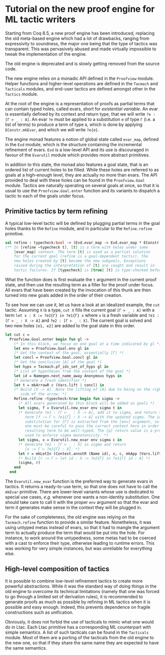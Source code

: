 Tutorial on the new proof engine for ML tactic writers
======================================================

Starting from Coq 8.5, a new proof engine has been introduced, replacing the old
meta-based engine which had a lot of drawbacks, ranging from expressivity to
soundness, the major one being that the type of tactics was transparent. This
was pervasively abused and made virtually impossible to tweak the implementation
of the engine.

The old engine is deprecated and is slowly getting removed from the source code.

The new engine relies on a monadic API defined in the `Proofview` module. Helper
functions and higher-level operations are defined in the `Tacmach` and
`Tacticals` modules, and end-user tactics are defined amongst other in the
`Tactics` module.

At the root of the engine is a representation of proofs as partial terms that
can contain typed holes, called evars, short for *existential variable*. An evar
is essentially defined by its context and return type, that we will write
`?e : [Γ ⊢ _ : A]`. An evar `?e` must be applied to a substitution `σ` of type
`Γ` (i.e. a list of terms) to produce a term of type `A`, which is done by
applying `EConstr.mkEvar`, and which we will write `?e{σ}`.

The engine monad features a notion of global state called `evar_map`, defined in
the `Evd` module, which is the structure containing the incremental refinement
of evars. `Evd` is a low-level API and its use is discouraged in favour of the
`Evarutil` module which provides more abstract primitives.

In addition to this state, the monad also features a goal state, that is
an ordered list of current holes to be filled. While these holes are referred
to as goals at a high-enough level, they are actually no more than evars. The
API provided to deal with these holes can be found in the `Proofview.Goal`
module. Tactics are naturally operating on several goals at once, so that it is
usual to use the `Proofview.Goal.enter` function and its variants to dispatch a
tactic to each of the goals under focus.

Primitive tactics by term refining
-------------------------------------

A typical low-level tactic will be defined by plugging partial terms in the
goal holes thanks to the `Refine` module, and in particular to the
`Refine.refine` primitive.

```ocaml
val refine : typecheck:bool -> (Evd.evar_map -> Evd.evar_map * EConstr.t) -> unit tactic
(** In [refine ~typecheck t], [t] is a term with holes under some
    [evar_map] context. The term [t] is used as a partial solution
    for the current goal (refine is a goal-dependent tactic), the
    new holes created by [t] become the new subgoals. Exceptions
    raised during the interpretation of [t] are caught and result in
    tactic failures. If [typecheck] is [true] [t] is type-checked beforehand. *)
```

What the function does is first evaluate the `t` argument in the
current proof state, and then use the resulting term as a filler for
the proof under focus. All evars that have been created by the
invocation of this thunk are then turned into new goals added in the
order of their creation.

To see how we can use it, let us have a look at an idealized example, the `cut`
tactic. Assuming `X` is a type, `cut X` fills the current goal `[Γ ⊢ _ : A]`
with a term `let x : X := ?e2{Γ} in ?e1{Γ} x` where `x` is a fresh variable and
`?e1 : [Γ ⊢ _ : X -> A]` and `?e2 : [Γ ⊢ _ : X]`. The current goal is solved and
two new holes `[e1, e2]` are added to the goal state in this order.

```ocaml
let cut c =
  Proofview.Goal.enter begin fun gl ->
    (* In this block, we focus on one goal at a time indicated by gl *)
    let env = Proofview.Goal.env gl in
    (* Get the context of the goal, essentially [Γ] *)
    let concl = Proofview.Goal.concl gl in
    (* Get the conclusion [A] of the goal *)
    let hyps = Tacmach.pf_ids_set_of_hyps gl in
    (* List of hypotheses from the context of the goal *)
    let id = Namegen.next_name_away Anonymous hyps in
    (* Generate a fresh identifier *)
    let t = mkArrowR c (Vars.lift 1 concl) in
    (* Build [X -> A]. Note the lifting of [A] due to being on the right hand
       side of the arrow. *)
    Refine.refine ~typecheck:true begin fun sigma ->
      (* All evars generated by this block will be added as goals *)
      let sigma, f = Evarutil.new_evar env sigma t in
      (* Generate ?e1 : [Γ ⊢ _ : X -> A], add it to sigma, and return the
         term [f := Γ ⊢ ?e1{Γ} : X -> A] with the updated sigma. The identity
         substitution for [Γ] is extracted from the [env] argument, so that
         one must be careful to pass the correct context here in order for the
         resulting term to be well-typed. The [p] return value is a proof term
         used to enforce sigma monotonicity. *)
      let sigma, x = Evarutil.new_evar env sigma c in
      (* Generate ?e2 : [Γ ⊢ _ : X] in sigma and return
         [x := Γ ⊢ ?e2{Γ} : X]. *)
      let r = mkLetIn (Context.annotR (Name id), x, c, mkApp (Vars.lift 1 f, [|mkRel 1|])) in
      (* Build [r := Γ ⊢ let id : X := ?e2{Γ} in ?e1{Γ} id : A] *)
      (sigma, r)
    end
  end
```

The `Evarutil.new_evar` function is the preferred way to generate evars in
tactics. It returns a ready-to-use term, so that one does not have to call
the `mkEvar` primitive. There are lower-level variants whose use is dedicated to
special use cases, *e.g.* whenever one wants a non-identity substitution. One
should take care to call it with the proper `env` argument so that the evar
and term it generates make sense in the context they will be plugged in.

For the sake of completeness, the old engine was relying on the `Tacmach.refine`
function to provide a similar feature. Nonetheless, it was using untyped metas
instead of evars, so that it had to mangle the argument term to actually produce
the term that would be put into the hole. For instance, to work around the
untypedness, some metas had to be coerced with a cast to enforce their type,
otherwise leading to runtime errors. This was working for very simple
instances, but was unreliable for everything else.

High-level composition of tactics
------------------------------------

It is possible to combine low-level refinement tactics to create more powerful
abstractions. While it was the standard way of doing things in the old engine
to overcome its technical limitations (namely that one was forced to go through
a limited set of derivation rules), it is recommended to generate proofs as
much as possible by refining in ML tactics when it is possible and easy enough.
Indeed, this prevents dependence on fragile constructions such as unification.

Obviously, it does not forbid the use of tacticals to mimic what one would do
in Ltac. Each Ltac primitive has a corresponding ML counterpart with simple
semantics. A list of such tacticals can be found in the `Tacticals` module. Most
of them are a porting of the tacticals from the old engine to the new one, so
that if they share the same name they are expected to have the same semantics.
